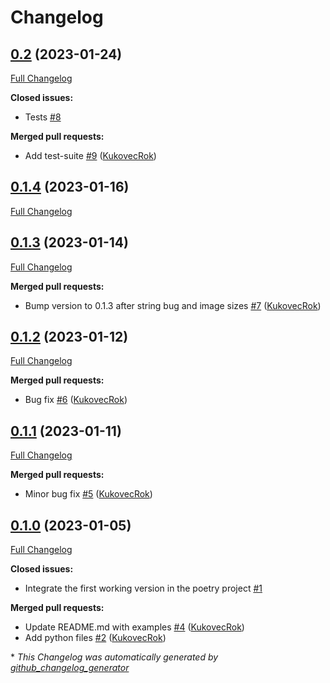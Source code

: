 # Changelog

## [0.2](https://github.com/firefly-cpp/thumbnails-readme/tree/0.2) (2023-01-24)

[Full Changelog](https://github.com/firefly-cpp/thumbnails-readme/compare/0.1.4...0.2)

**Closed issues:**

- Tests [\#8](https://github.com/firefly-cpp/thumbnails-readme/issues/8)

**Merged pull requests:**

- Add test-suite [\#9](https://github.com/firefly-cpp/thumbnails-readme/pull/9) ([KukovecRok](https://github.com/KukovecRok))

## [0.1.4](https://github.com/firefly-cpp/thumbnails-readme/tree/0.1.4) (2023-01-16)

[Full Changelog](https://github.com/firefly-cpp/thumbnails-readme/compare/0.1.3...0.1.4)

## [0.1.3](https://github.com/firefly-cpp/thumbnails-readme/tree/0.1.3) (2023-01-14)

[Full Changelog](https://github.com/firefly-cpp/thumbnails-readme/compare/0.1.2...0.1.3)

**Merged pull requests:**

- Bump version to 0.1.3 after string bug and image sizes [\#7](https://github.com/firefly-cpp/thumbnails-readme/pull/7) ([KukovecRok](https://github.com/KukovecRok))

## [0.1.2](https://github.com/firefly-cpp/thumbnails-readme/tree/0.1.2) (2023-01-12)

[Full Changelog](https://github.com/firefly-cpp/thumbnails-readme/compare/0.1.1...0.1.2)

**Merged pull requests:**

- Bug fix [\#6](https://github.com/firefly-cpp/thumbnails-readme/pull/6) ([KukovecRok](https://github.com/KukovecRok))

## [0.1.1](https://github.com/firefly-cpp/thumbnails-readme/tree/0.1.1) (2023-01-11)

[Full Changelog](https://github.com/firefly-cpp/thumbnails-readme/compare/0.1.0...0.1.1)

**Merged pull requests:**

- Minor bug fix [\#5](https://github.com/firefly-cpp/thumbnails-readme/pull/5) ([KukovecRok](https://github.com/KukovecRok))

## [0.1.0](https://github.com/firefly-cpp/thumbnails-readme/tree/0.1.0) (2023-01-05)

[Full Changelog](https://github.com/firefly-cpp/thumbnails-readme/compare/7f46583dfac5919379523bebcbe5f8ee26b444fa...0.1.0)

**Closed issues:**

- Integrate the first working version in the poetry project [\#1](https://github.com/firefly-cpp/thumbnails-readme/issues/1)

**Merged pull requests:**

- Update README.md with examples [\#4](https://github.com/firefly-cpp/thumbnails-readme/pull/4) ([KukovecRok](https://github.com/KukovecRok))
- Add python files [\#2](https://github.com/firefly-cpp/thumbnails-readme/pull/2) ([KukovecRok](https://github.com/KukovecRok))



\* *This Changelog was automatically generated by [github_changelog_generator](https://github.com/github-changelog-generator/github-changelog-generator)*

